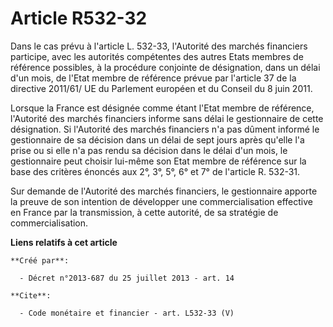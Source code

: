 # Article R532-32

Dans le cas prévu à l'article L. 532-33, l'Autorité des marchés financiers participe, avec les autorités compétentes des
autres Etats membres de référence possibles, à la procédure conjointe de désignation, dans un délai d'un mois, de l'Etat
membre de référence prévue par l'article 37 de la directive 2011/61/ UE du Parlement européen et du Conseil du 8 juin 2011. 

Lorsque la France est désignée comme étant l'Etat membre de référence, l'Autorité des marchés financiers informe sans délai
le gestionnaire de cette désignation. Si l'Autorité des marchés financiers n'a pas dûment informé le gestionnaire de sa
décision dans un délai de sept jours après qu'elle l'a prise ou si elle n'a pas rendu sa décision dans le délai d'un mois, le
gestionnaire peut choisir lui-même son Etat membre de référence sur la base des critères énoncés aux 2°, 3°, 5°, 6° et 7° de
l'article R. 532-31. 

Sur demande de l'Autorité des marchés financiers, le gestionnaire apporte la preuve de son intention de développer une
commercialisation effective en France par la transmission, à cette autorité, de sa stratégie de commercialisation.

**Liens relatifs à cet article**

	**Créé par**:

	  - Décret n°2013-687 du 25 juillet 2013 - art. 14

	**Cite**:

	  - Code monétaire et financier - art. L532-33 (V)

